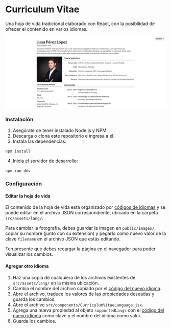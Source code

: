 # Curriculum Vitae

Una hoja de vida tradicional elaborado con React, con la posibilidad de ofrecer el contenido en varios idiomas.

![Captura de pantalla de la hoja de vida](/screenshot.png)

### Instalación

1. Asegúrate de tener instalado Node.js y NPM.
2. Descarga o clona este repositorio e ingresa a él.
3. Instala las dependencias:

```
npm install
```

4. Inicia el servidor de desarrollo:

```
npm run dev
```

### Configuración

#### Editar la hoja de vida

El contenido de la hoja de vida está organizado por [códigos de idiomas](https://es.wikipedia.org/wiki/ISO_639-1#Lista_idiomas) y se puede editar en el archivo JSON correspondiente, ubicado en la carpeta `src/assets/lang/`.

Para cambiar la fotografía, debes guardar la imagen en `public/images/`, copiar su nombre (junto con su extensión) y pegarlo como nuevo valor de la clave `filename` en el archivo JSON que estás editando.

Ten presente que debes recargar la página en el navegador para poder visualizar los cambios.

#### Agregar otro idioma

1. Haz una copia de cualquiera de los archivos existentes de `src/assets/lang/` en la misma ubicación.
2. Cambia el nombre del archivo copiado por el [código del nuevo idioma](https://es.wikipedia.org/wiki/ISO_639-1#Lista_idiomas).
3. Abre el archivo, traduce los valores de las propiedades deseadas y guarda los cambios.
4. Abre el archivo `src/components/CurriculumVitaeLanguage.jsx`.
5. Agrega una nueva propiedad al objeto `supportedLangs` con el [código del nuevo idioma](https://es.wikipedia.org/wiki/ISO_639-1#Lista_idiomas) como clave y el nombre del idioma como valor.
6. Guarda los cambios.
